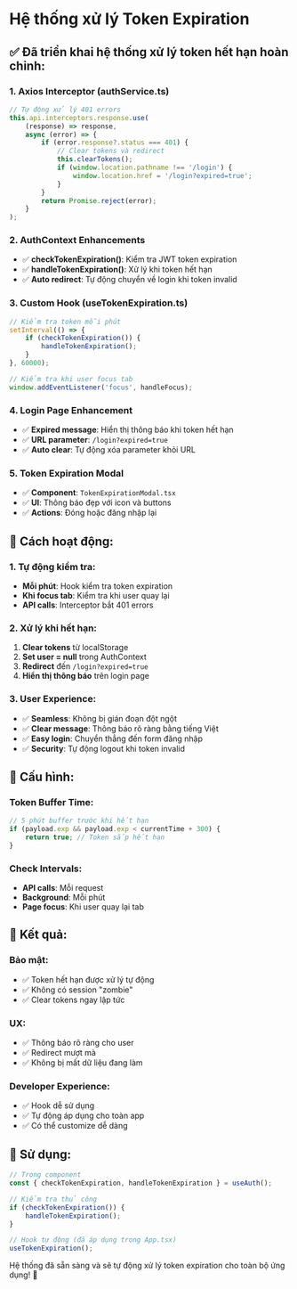 # Hệ thống xử lý Token Expiration

## ✅ **Đã triển khai hệ thống xử lý token hết hạn hoàn chỉnh:**

### **1. Axios Interceptor (authService.ts)**
```typescript
// Tự động xử lý 401 errors
this.api.interceptors.response.use(
    (response) => response,
    async (error) => {
        if (error.response?.status === 401) {
            // Clear tokens và redirect
            this.clearTokens();
            if (window.location.pathname !== '/login') {
                window.location.href = '/login?expired=true';
            }
        }
        return Promise.reject(error);
    }
);
```

### **2. AuthContext Enhancements**
- ✅ **checkTokenExpiration()**: Kiểm tra JWT token expiration
- ✅ **handleTokenExpiration()**: Xử lý khi token hết hạn
- ✅ **Auto redirect**: Tự động chuyển về login khi token invalid

### **3. Custom Hook (useTokenExpiration.ts)**
```typescript
// Kiểm tra token mỗi phút
setInterval(() => {
    if (checkTokenExpiration()) {
        handleTokenExpiration();
    }
}, 60000);

// Kiểm tra khi user focus tab
window.addEventListener('focus', handleFocus);
```

### **4. Login Page Enhancement**
- ✅ **Expired message**: Hiển thị thông báo khi token hết hạn
- ✅ **URL parameter**: `/login?expired=true`
- ✅ **Auto clear**: Tự động xóa parameter khỏi URL

### **5. Token Expiration Modal**
- ✅ **Component**: `TokenExpirationModal.tsx`
- ✅ **UI**: Thông báo đẹp với icon và buttons
- ✅ **Actions**: Đóng hoặc đăng nhập lại

## **🔄 Cách hoạt động:**

### **1. Tự động kiểm tra:**
- **Mỗi phút**: Hook kiểm tra token expiration
- **Khi focus tab**: Kiểm tra khi user quay lại
- **API calls**: Interceptor bắt 401 errors

### **2. Xử lý khi hết hạn:**
1. **Clear tokens** từ localStorage
2. **Set user = null** trong AuthContext
3. **Redirect** đến `/login?expired=true`
4. **Hiển thị thông báo** trên login page

### **3. User Experience:**
- ✅ **Seamless**: Không bị gián đoạn đột ngột
- ✅ **Clear message**: Thông báo rõ ràng bằng tiếng Việt
- ✅ **Easy login**: Chuyển thẳng đến form đăng nhập
- ✅ **Security**: Tự động logout khi token invalid

## **🔧 Cấu hình:**

### **Token Buffer Time:**
```typescript
// 5 phút buffer trước khi hết hạn
if (payload.exp && payload.exp < currentTime + 300) {
    return true; // Token sắp hết hạn
}
```

### **Check Intervals:**
- **API calls**: Mỗi request
- **Background**: Mỗi phút
- **Page focus**: Khi user quay lại tab

## **🎯 Kết quả:**

### **Bảo mật:**
- ✅ Token hết hạn được xử lý tự động
- ✅ Không có session "zombie"
- ✅ Clear tokens ngay lập tức

### **UX:**
- ✅ Thông báo rõ ràng cho user
- ✅ Redirect mượt mà
- ✅ Không bị mất dữ liệu đang làm

### **Developer Experience:**
- ✅ Hook dễ sử dụng
- ✅ Tự động áp dụng cho toàn app
- ✅ Có thể customize dễ dàng

## **📝 Sử dụng:**

```typescript
// Trong component
const { checkTokenExpiration, handleTokenExpiration } = useAuth();

// Kiểm tra thủ công
if (checkTokenExpiration()) {
    handleTokenExpiration();
}

// Hook tự động (đã áp dụng trong App.tsx)
useTokenExpiration();
```

Hệ thống đã sẵn sàng và sẽ tự động xử lý token expiration cho toàn bộ ứng dụng! 🔐 